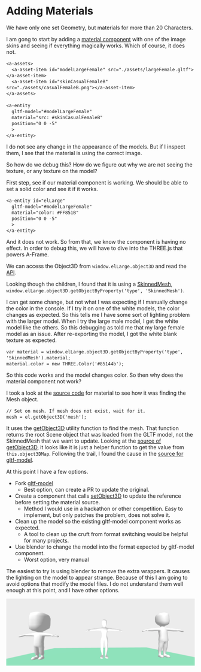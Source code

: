# Adding Materials

We have only one set Geometry, but materials for more than 20 Characters.

I am gong to start by adding a [material component](https://aframe.io/docs/0.9.0/components/material.html) with one of the image skins and seeing if everything magically works. Which of course, it does not.

```
<a-assets>
  <a-asset-item id="modelLargeFemale" src="./assets/largeFemale.gltf"></a-asset-item>
  <a-asset-item id="skinCasualFemaleB" src="./assets/casualFemaleB.png"></a-asset-item>
</a-assets>

<a-entity
  gltf-model="#modelLargeFemale"
  material="src: #skinCasualFemaleB"
  position="0 0 -5"
  >
</a-entity>

```


I do not see any change in the appearance of the models. But if I inspect them, I see that the material is using the correct image.

So how do we debug this? How do we figure out why we are not seeing the texture, or any texture on the model?


First step, see if our material component is working. We should be able to set a solid color and see it if it works.

```
<a-entity id="elLarge"
  gltf-model="#modelLargeFemale"
  material="color: #FF851B"
  position="0 0 -5"
  >
</a-entity>
```

And it does not work. So from that, we know the component is having no effect. In order to debug this, we will have to dive into the THREE.js that powers A-Frame.

We can access the Object3D from `window.elLarge.object3D` and read the [API](https://threejs.org/docs/index.html#api/en/core/Object3D).

Looking though the children, I found that it is using a [SkinnedMesh](https://threejs.org/docs/index.html#api/en/objects/SkinnedMesh), `window.elLarge.object3D.getObjectByProperty('type', 'SkinnedMesh')`.

I can get some change, but not what I was expecting if I manually change the color in the console. If I try it on one of the white models, the color changes as expected. So this tells me I have some sort of lighting problem with the larger model. When I try the large male model, I get the white model like the others. So this debugging as told me that my large female model as an issue. After re-exporting the model, I got the white blank texture as expected.


```
var material = window.elLarge.object3D.getObjectByProperty('type', 'SkinnedMesh').material;
material.color = new THREE.Color('#85144b');
```

So this code works and the model changes color. So then why does the material component not work?

I took a look at the [source code](https://github.com/aframevr/aframe/blob/v0.9.0/src/components/material.js#L182) for material to see how it was finding the Mesh object.

```
// Set on mesh. If mesh does not exist, wait for it.
mesh = el.getObject3D('mesh');
```

It uses the [getObject3D](https://aframe.io/docs/0.9.0/core/entity.html#getobject3d-type) utility function to find the mesh. That function returns the root Scene object that was loaded from the GLTF model, not the SkinnedMesh that we want to update. Looking at the [source of getObject3D](https://github.com/aframevr/aframe/blob/v0.9.0/src/core/a-entity.js#L117), it looks like it is just a helper function to get the value from `this.object3DMap`. Following the trail, I found the cause in the [source for gltf-model](https://github.com/aframevr/aframe/blob/master/src/components/gltf-model.js#L33).

At this point I have a few options.

* Fork [gltf-model](https://github.com/aframevr/aframe/blob/master/src/components/gltf-model.js)
  * Best option, can create a PR to update the original.
* Create a component that calls [setObject3D](https://aframe.io/docs/0.9.0/core/entity.html#setobject3d-type-obj) to update the reference before setting the material source.
  * Method I would use in a hackathon or other competition. Easy to implement, but only patches the problem, does not solve it.
* Clean up the model so the existing gltf-model component works as expected.
  * A tool to clean up the cruft from format switching would be helpful for many projects.
* Use blender to change the model into the format expected by gltf-model component.
  * Worst option, very manual



The easiest to try is using blender to remove the extra wrappers. It causes the lighting on the model to appear strange. Because of this I am going to avoid options that modify the model files. I do not understand them well enough at this point, and I have other options.

![load 3](./imgs/load_3.png)
